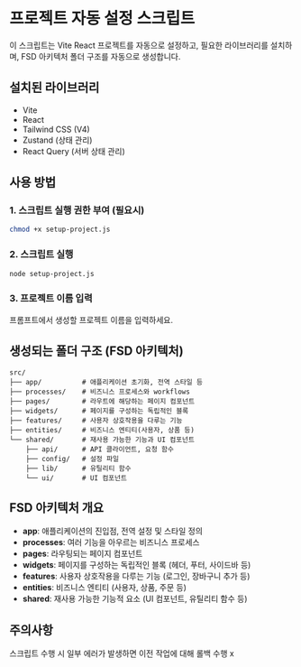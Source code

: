 # 프로젝트 자동 설정 스크립트

이 스크립트는 Vite React 프로젝트를 자동으로 설정하고, 필요한 라이브러리를 설치하며, FSD 아키텍처 폴더 구조를 자동으로 생성합니다.

## 설치된 라이브러리
- Vite 
- React
- Tailwind CSS (V4)
- Zustand (상태 관리)
- React Query (서버 상태 관리)

## 사용 방법

### 1. 스크립트 실행 권한 부여 (필요시)
```bash
chmod +x setup-project.js
```

### 2. 스크립트 실행
```bash
node setup-project.js
```

### 3. 프로젝트 이름 입력
프롬프트에서 생성할 프로젝트 이름을 입력하세요.

## 생성되는 폴더 구조 (FSD 아키텍처)
```
src/
├── app/          # 애플리케이션 초기화, 전역 스타일 등
├── processes/    # 비즈니스 프로세스와 workflows
├── pages/        # 라우트에 해당하는 페이지 컴포넌트
├── widgets/      # 페이지를 구성하는 독립적인 블록
├── features/     # 사용자 상호작용을 다루는 기능
├── entities/     # 비즈니스 엔티티(사용자, 상품 등)
└── shared/       # 재사용 가능한 기능과 UI 컴포넌트
    ├── api/      # API 클라이언트, 요청 함수
    ├── config/   # 설정 파일
    ├── lib/      # 유틸리티 함수
    └── ui/       # UI 컴포넌트
```

## FSD 아키텍처 개요

- **app**: 애플리케이션의 진입점, 전역 설정 및 스타일 정의
- **processes**: 여러 기능을 아우르는 비즈니스 프로세스
- **pages**: 라우팅되는 페이지 컴포넌트
- **widgets**: 페이지를 구성하는 독립적인 블록 (헤더, 푸터, 사이드바 등)
- **features**: 사용자 상호작용을 다루는 기능 (로그인, 장바구니 추가 등)
- **entities**: 비즈니스 엔티티 (사용자, 상품, 주문 등)
- **shared**: 재사용 가능한 기능적 요소 (UI 컴포넌트, 유틸리티 함수 등)


## 주의사항
스크립트 수행 시 일부 에러가 발생하면 이전 작업에 대해 롤백 수행 x